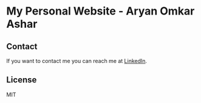 # My Personal Website - Aryan Omkar Ashar
## Contact

If you want to contact me you can reach me at [LinkedIn](https://www.linkedin.com/in/aryanashar/).

## License

MIT
